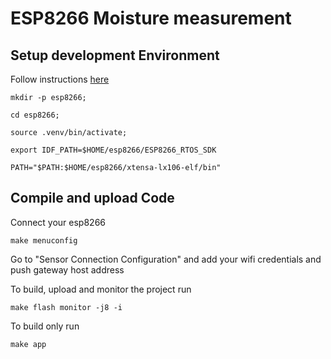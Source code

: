 # ESP8266 Moisture measurement

## Setup development Environment

Follow instructions [here](https://docs.espressif.com/projects/esp8266-rtos-sdk/en/latest/get-started/linux-setup.html)

`mkdir -p esp8266;`

`cd esp8266;`

`source .venv/bin/activate;`

`export IDF_PATH=$HOME/esp8266/ESP8266_RTOS_SDK`

`PATH="$PATH:$HOME/esp8266/xtensa-lx106-elf/bin"`

## Compile and upload Code

Connect your esp8266

`make menuconfig`

Go to "Sensor Connection Configuration" and add your wifi credentials and push gateway host address

To build, upload and monitor the project run

`make flash monitor -j8 -i`

To build only run

`make app`
